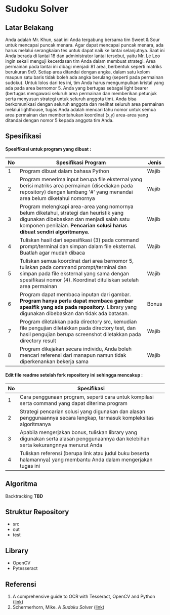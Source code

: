 # Sudoku Solver

## Latar Belakang
Anda adalah Mr. Khun, saat ini Anda tergabung bersama tim Sweet & Sour untuk mencapai puncak menara. Agar dapat mencapai puncak menara, ada harus melalui serangkaian tes untuk dapat naik ke lantai selanjutnya. Saat ini Anda berada di lantai 18 dan administrator lantai tersebut, yaitu Mr. Le Leo ingin sekali menguji kecerdasan tim Anda dalam membuat strategi. Area permainan pada lantai ini dibagi menjadi 81 area, berbentuk seperti matriks berukuran 9x9. Setiap area ditandai dengan angka, dalam satu kolom maupun satu baris tidak boleh ada angka berulang (seperti pada permainan sudoku). Untuk lolos dari tes ini, tim Anda harus mengumpulkan kristal yang ada pada area bernomor 5. Anda yang bertugas sebagai light bearer (bertugas mengawasi seluruh area permainan dan memberikan petunjuk serta menyusun strategi untuk seluruh anggota tim). Anda bisa berkomunikasi dengan seluruh anggota dan melihat seluruh area permainan melalui lighthouse, tugas Anda adalah mencari tahu nomor untuk semua area permainan dan memberitahukan koordinat (x,y) area-area yang ditandai dengan nomor 5 kepada anggota tim Anda.


## Spesifikasi

#### Spesifikasi untuk program yang dibuat :
| No | Spesifikasi Program | Jenis |
| ---- | ---- | ---- |
| 1 | Program dibuat dalam bahasa Python | Wajib |
| 2 | Program menerima input berupa file eksternal yang berisi matriks area permainan (disediakan pada repository) dengan lambang '#' yang menandai area belum diketahui nomornya | Wajib |
| 3 | Program melengkapi area-area yang nomornya belum diketahui, strategi dan heuristik yang digunakan dibebaskan dan menjadi salah satu komponen penilaian. **Pencarian solusi harus dibuat sendiri algoritmanya**. | Wajib |
| 4 | Tuliskan hasil dari sepesifikasi (3) pada command prompt/terminal dan simpan dalam file eksternal. Buatlah agar mudah dibaca | Wajib |
| 5 | Tuliskan semua koordinat dari area bernomor 5, tuliskan pada command prompt/terminal dan simpan pada file eksternal yang sama dengan spesifikasi nomor (4). Koordinat dituliskan setelah area permainan | Wajib |
| 6 | Program dapat membaca inputan dari gambar. **Program hanya perlu dapat membaca gambar spesifik yang ada pada repository**. Library yang digunakan dibebaskan dan tidak ada batasan. | Bonus |
| 7 | Program diletakkan pada directory src, kemudian file pengujian diletakkan pada directory test, dan hasil pengujian berupa screenshot diletakkan pada directory result | Wajib |
| 8 | Program dikejakan secara individu, Anda boleh mencari referensi dari manapun namun tidak diperkenankan bekerja sama | Wajib |

#### Edit file readme setelah fork repository ini sehingga mencakup :
| No | Spesifikasi |
| ---- | ---- |
| 1 | Cara penggunaan program, seperti cara untuk kompilasi serta command yang dapat diterima program |
| 2 | Strategi pencarian solusi yang digunakan dan alasan penggunaannya secara lengkap, termasuk kompleksitas algoritmanya | 
| 3 | Apabila mengerjakan bonus, tuliskan library yang digunakan serta alasan penggunaannya dan kelebihan serta kekurangnnya menurut Anda |
| 4 | Tuliskan referensi (berupa link atau judul buku beserta halamannya) yang membantu Anda dalam mengerjakan tugas ini |

## Algoritma

Backtracking **TBD**

## Struktur Repository
- src
- out
- test

## Library

- OpenCV
- Pytesseract

## Referensi
1. A comprehensive guide to OCR with Tesseract, OpenCV and Python ([link](https://nanonets.com/blog/ocr-with-tesseract/))
2. Schermerhorn, Mike. *A Sudoku Solver* ([link](https://www.cs.rochester.edu/u/brown/242/assts/termprojs/Sudoku09.pdf))